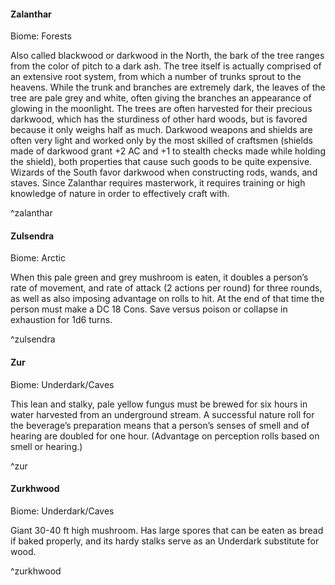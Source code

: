 #### Zalanthar

Biome: Forests

Also called blackwood or darkwood in the North, the bark of the tree ranges from the color of pitch to a dark ash. The tree itself is actually comprised of an extensive root system, from which a number of trunks sprout to the heavens. While the trunk and branches are extremely dark, the leaves of the tree are pale grey and white, often giving the branches an appearance of glowing in the moonlight. The trees are often harvested for their precious darkwood, which has the sturdiness of other hard woods, but is favored because it only weighs half as much. Darkwood weapons and shields are often very light and worked only by the most skilled of craftsmen (shields made of darkwood grant +2 AC and +1 to stealth checks made while holding the shield), both properties that cause such goods to be quite expensive. Wizards of the South favor darkwood when constructing rods, wands, and staves. Since Zalanthar requires masterwork, it requires training or high knowledge of nature in order to effectively craft with. 

^zalanthar

#### Zulsendra

Biome: Arctic

When this pale green and grey mushroom is eaten, it doubles a person’s rate of movement, and rate of attack (2 actions per round) for three rounds, as well as also imposing advantage on rolls to hit. At the end of that time the person must make a DC 18 Cons. Save versus poison or collapse in exhaustion for 1d6 turns. 

^zulsendra

#### Zur

Biome: Underdark/Caves

This lean and stalky, pale yellow fungus must be brewed for six hours in water harvested from an underground stream. A successful nature roll for the beverage’s preparation means that a person’s senses of smell and of hearing are doubled for one hour. (Advantage on perception rolls based on smell or hearing.) 

^zur

#### Zurkhwood

Biome: Underdark/Caves

Giant 30-40 ft high mushroom. Has large spores that can be eaten as bread if baked properly, and its hardy stalks serve as an Underdark substitute for wood. 

^zurkhwood

